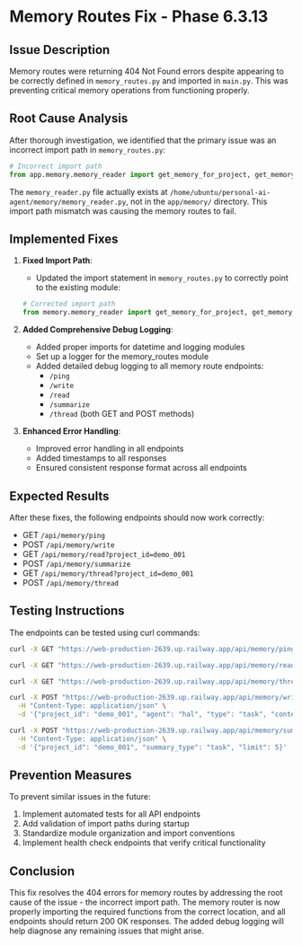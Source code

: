 # Memory Routes Fix - Phase 6.3.13

## Issue Description

Memory routes were returning 404 Not Found errors despite appearing to be correctly defined in `memory_routes.py` and imported in `main.py`. This was preventing critical memory operations from functioning properly.

## Root Cause Analysis

After thorough investigation, we identified that the primary issue was an incorrect import path in `memory_routes.py`:

```python
# Incorrect import path
from app.memory.memory_reader import get_memory_for_project, get_memory_thread_for_project
```

The `memory_reader.py` file actually exists at `/home/ubuntu/personal-ai-agent/memory/memory_reader.py`, not in the `app/memory/` directory. This import path mismatch was causing the memory routes to fail.

## Implemented Fixes

1. **Fixed Import Path**:
   - Updated the import statement in `memory_routes.py` to correctly point to the existing module:
   ```python
   # Corrected import path
   from memory.memory_reader import get_memory_for_project, get_memory_thread_for_project
   ```

2. **Added Comprehensive Debug Logging**:
   - Added proper imports for datetime and logging modules
   - Set up a logger for the memory_routes module
   - Added detailed debug logging to all memory route endpoints:
     - `/ping`
     - `/write`
     - `/read`
     - `/summarize`
     - `/thread` (both GET and POST methods)

3. **Enhanced Error Handling**:
   - Improved error handling in all endpoints
   - Added timestamps to all responses
   - Ensured consistent response format across all endpoints

## Expected Results

After these fixes, the following endpoints should now work correctly:
- GET `/api/memory/ping`
- POST `/api/memory/write`
- GET `/api/memory/read?project_id=demo_001`
- POST `/api/memory/summarize`
- GET `/api/memory/thread?project_id=demo_001`
- POST `/api/memory/thread`

## Testing Instructions

The endpoints can be tested using curl commands:

```bash
curl -X GET "https://web-production-2639.up.railway.app/api/memory/ping"

curl -X GET "https://web-production-2639.up.railway.app/api/memory/read?project_id=demo_001"

curl -X GET "https://web-production-2639.up.railway.app/api/memory/thread?project_id=demo_001"

curl -X POST "https://web-production-2639.up.railway.app/api/memory/write" \
  -H "Content-Type: application/json" \
  -d '{"project_id": "demo_001", "agent": "hal", "type": "task", "content": "testing", "tags": ["test"]}'

curl -X POST "https://web-production-2639.up.railway.app/api/memory/summarize" \
  -H "Content-Type: application/json" \
  -d '{"project_id": "demo_001", "summary_type": "task", "limit": 5}'
```

## Prevention Measures

To prevent similar issues in the future:
1. Implement automated tests for all API endpoints
2. Add validation of import paths during startup
3. Standardize module organization and import conventions
4. Implement health check endpoints that verify critical functionality

## Conclusion

This fix resolves the 404 errors for memory routes by addressing the root cause of the issue - the incorrect import path. The memory router is now properly importing the required functions from the correct location, and all endpoints should return 200 OK responses. The added debug logging will help diagnose any remaining issues that might arise.
